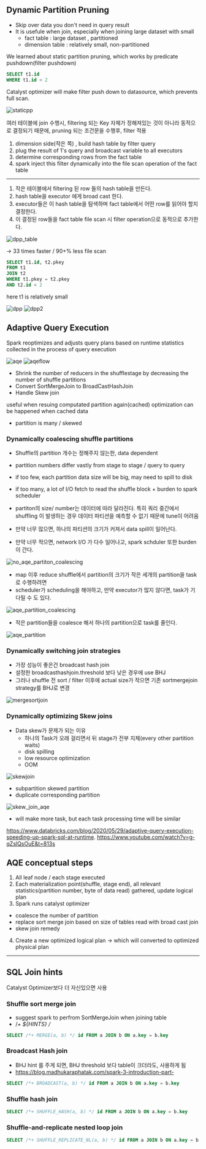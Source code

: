 

## Dynamic Partition Pruning


- Skip over data you don't need in query result
- It is usefule when join, especially when joining large dataset with small
    - fact table : large dataset , partitioned
    - dimension table : relatively small, non-partitioned


We learned about static partition pruning, which works by predicate pushdown(filter pushdown)


```sql
SELECT t1.id
WHERE t1.id < 2
```

Catalyst optimizer will make filter push down to datasource, which prevents full scan.

![staticpp](img/staticpp.png)


여러 테이블에 join 수행시, filtering 되는 Key 자체가 정해져있는 것이 아니라 동적으로 결정되기 때문에,
pruning 되는 조건문을 수행후, filter 적용

1. dimension side(작은 쪽) , build hash table by filter query 
2. plug the result of 1's query and broadcast variable to all executors
3. determine corresponding rows from the fact table
4. spark inject this filter dynamically into the file scan operation of the fact table

---

1. 작은 테이블에서 filtering 된 row 들의 hash table을 만든다.
2. hash table을 executor 에게 broad cast 한다. 
3. executor들은 이 hash table을 탐색하며 fact table에서 어떤 row를 읽어야 할지 결정한다. 
4. 이 결정된 row들을 fact table file scan 시 filter operation으로 동적으로 추가한다.

![dpp_table](img/dpp_table.png)


-> 33 times faster / 90+% less file scan

```sql
SELECT t1.id, t2.pkey
FROM t1
JOIN t2
WHERE t1.pkey = t2.pkey
AND t2.id < 2
```
here t1 is relatively small

![dpp](img/dpp.png)
![dpp2](img/dpp2.png)



## Adaptive Query Execution

Spark reoptimizes and adjusts query plans based on runtime statistics collected in the process of query execution

![aqe](img/aqe.png)
![aqeflow](img/aqeflow.png)


- Shrink the number of reducers in the shufflestage by decreasing the number of shuffle partitions
- Convert SortMergeJoin to BroadCastHashJoin
- Handle Skew join

useful when resuing computated partition again(cached)
optimization can be happened when cached data 
- partition is many / skewed 


### Dynamically coalescing shuffle partitions

- Shuffle의 partition 개수는 정해주지 않는한, data dependent 
- partition numbers differ vastly from stage to stage / query to query 
- if too few, each partition data size will be big, may need to spill to disk
- if too many, a lot of I/O fetch to read the shuffle block + burden to spark scheduler

- partiton의 size/ number는 데이터에 따라 달라진다. 특히 쿼리 중간에서 shuffling 이 발생하는 경우 데이터 파티션을 예측할 수 없기 때문에 tune이 어려움
- 만약 너무 많으면, 하나의 파티션의 크기가 커져서 data spill이 일어난다. 
- 만약 너무 적으면, network I/O 가 다수 일어나고, spark schduler 또한 burden이 간다.

![no_aqe_partiton_coalescing](img/no_aqe_partiton_coalescing.png)

- map 이후 reduce shuffle에서 partition의 크기가 작은 세개의 partition을 task로 수행하려면
- scheduler가 scheduling을 해야하고, 만약 executor가 많지 않다면, task가 기다릴 수 도 있다.

![aqe_partition_coalescing](img/aqe_partition_coalescing.png)

- 작은 partition들을 coalesce 해서 하나의 partition으로 task를 줄인다.

![aqe_partition](img/aqe_partition.png)


### Dynamically switching join strategies

- 가장 성능이 좋은건 broadcast hash join
- 설정한 broadcasthashjoin.threshold 보다 낮은 경우에 use BHJ 
- 그러나 shuffle 전 sort / filter 이후에 actual size가 작으면 기존 sortmergejoin strategy를 BHJ로 변경

![mergesortjoin](img/mergesortjoin.png)



### Dynamically optimizing Skew joins

- Data skew가 문제가 되는 이유
    - 하나의 Task가 오래 걸리면서 뒤 stage가 전부 지체(every other partition waits)
    - disk spilling
    - low resource optimization
    - OOM


![skewjoin](img/skew_join.png)

- subpartition skewed partition 
- duplicate corresponding partition 

![skew_join_aqe](img/skew_join_aqe.png)

- will make more task, but each task processing time will be similar


https://www.databricks.com/blog/2020/05/29/adaptive-query-execution-speeding-up-spark-sql-at-runtime.
https://www.youtube.com/watch?v=g-qZslQsOuE&t=813s



## AQE conceptual steps

1. All leaf node / each stage executed
2. Each materialization point(shuffle, stage end), all relevant statistics(partition number, byte of data read) gathered, update logical plan
3. Spark runs catalyst optimizer
- coalesce the number of partition 
- replace sort merge join based on size of tables read with broad cast join
- skew join remedy
4. Create a new optimized logical plan  -> which will converted to optimized physical plan

---


## SQL Join hints

Catalyst Optimizer보다 더 자신있으면 사용

### Shuffle sort merge join
- suggest spark to perfrom SortMergeJoin when joining table
- /*+ ${HINTS} /*

```SQL
SELECT /*+ MERGE(a, b) */ id FROM a JOIN b ON a.key = b.key
```

### Broadcast Hash join
- BHJ hint 를 주게 되면, BHJ threshold 보다 table이 크더라도, 사용하게 됨
- https://blog.madhukaraphatak.com/spark-3-introduction-part-

```SQL
SELECT /*+ BROADCAST(a, b) */ id FROM a JOIN b ON a.key = b.key
```
### Shuffle hash join

```SQL
SELECT /*+ SHUFFLE_HASH(a, b) */ id FROM a JOIN b ON a.key = b.key
```
### Shuffle-and-replicate nested loop join

```SQL
SELECT /*+ SHUFFLE_REPLICATE_NL(a, b) */ id FROM a JOIN b ON a.key = b.key
```



